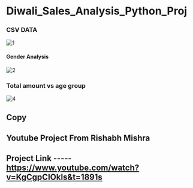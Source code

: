 # Diwali_Sales_Analysis_Python_Proj


### CSV DATA
![1](https://github.com/BRISTY-SHUKLA/Diwali_Sales_Analysis_Python_Proj/assets/101013518/61c7185d-62c3-4cac-839e-9cf619c5805e)

#### Gender Analysis
![2](https://github.com/BRISTY-SHUKLA/Diwali_Sales_Analysis_Python_Proj/assets/101013518/81ad4eb8-4936-4abc-9203-db1cbe52b495)
### Total amount vs age group
![4](https://github.com/BRISTY-SHUKLA/Diwali_Sales_Analysis_Python_Proj/assets/101013518/d0dd60e1-b930-401f-9dd5-bb312a9815c0)

## Copy 
## Youtube Project From Rishabh Mishra
## Project Link -----   https://www.youtube.com/watch?v=KgCgpCIOkIs&t=1891s
